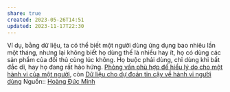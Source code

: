 ```yaml
---
share: true
created: 2023-05-26T14:51
updated: 2023-11-17T22:30
---
```


Ví dụ, bằng dữ liệu, ta có thể biết một người dùng ứng dụng bao nhiêu lần một tháng, nhưng lại không biết họ dùng thế là nhiều hay ít, họ có dùng các sản phẩm của đối thủ cùng lúc không. Họ buộc phải dùng, chỉ dùng khi bất đắc dĩ, hay họ đang rất hào hứng. [Phỏng vấn phù hợp để hiểu lý do cho một hành vi của một người](../Ng%C6%B0%E1%BB%9Di%20d%C3%B9ng/Ph%E1%BB%8Fng%20v%E1%BA%A5n/Ph%E1%BB%8Fng%20v%E1%BA%A5n%20ph%C3%B9%20h%E1%BB%A3p%20%C4%91%E1%BB%83%20hi%E1%BB%83u%20l%C3%BD%20do%20cho%20m%E1%BB%99t%20h%C3%A0nh%20vi%20c%E1%BB%A7a%20m%E1%BB%99t%20ng%C6%B0%E1%BB%9Di.md), còn [Dữ liệu cho dự đoán tin cậy về hành vi người dùng](./D%E1%BB%AF%20li%E1%BB%87u%20cho%20d%E1%BB%B1%20%C4%91o%C3%A1n%20tin%20c%E1%BA%ADy%20v%E1%BB%81%20h%C3%A0nh%20vi%20ng%C6%B0%E1%BB%9Di%20d%C3%B9ng.md)
Nguồn:: [Hoàng Đức Minh](../../../%CE%9E%20Ngu%E1%BB%93n/Qu%E1%BA%A3n%20l%C3%BD%20d%E1%BB%B1%20%C3%A1n,%20ph%C3%A1t%20tri%E1%BB%83n%20s%E1%BA%A3n%20ph%E1%BA%A9m,%20x%C3%A2y%20d%E1%BB%B1ng%20t%E1%BB%95%20ch%E1%BB%A9c/Ho%C3%A0ng%20%C4%90%E1%BB%A9c%20Minh.md)

